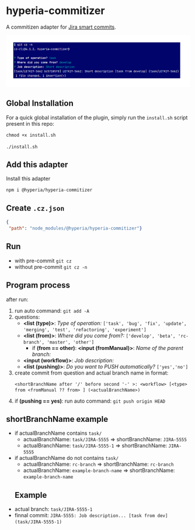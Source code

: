 
# hyperia-commitizer  
  
A commitizen adapter for [Jira smart commits](https://confluence.atlassian.com/display/FISHEYE/Using+smart+commits).  
  
![Screenshot](other/screenshot.png)  
  
## Global Installation  
  
For a quick global installation of the plugin, simply run the `install.sh` script present in this repo:  
  
```  
chmod +x install.sh  
  
./install.sh  
```  
  
## Add this adapter  
  
Install this adapter  
  
```  
npm i @hyperia/hyperia-commitizer  
```  
  
## Create `.cz.json`  
  
```json  
{  
 "path": "node_modules/@hyperia/hyperia-commitizer"}  
```  
  
  
## Run   
  
- with pre-commit `git cz`  
- without pre-commit `git cz -n`  
  
## Program process  
  
after run:  
1. run auto command: `git add -A`  
2. questions:  
    - **<list (type)>**: _Type of operation:_ `['task', 'bug', 'fix', 'update', 'merging', 'test', 'refactoring', 'experiment']`  
    - **<list (from)>**: _Where did you come from?:_ `['develop', 'beta', 'rc-branch', 'master', 'other']`  
        - if **(from == other)**:  **<input (fromManual)>**: _Name of the parent branch:_  
    - **<input (workflow)>**: _Job description:_   
    - **<list (pushing)>**: _Do you want to PUSH automatically?_ `['yes','no']`  
3. create commit from question and actual branch name in format:  
    ```  
    <shortBranchName after '/' before second '-' >: <workflow> [<type> from <fromManual ?? from> ] (<actualBranchName>)  
    ```  
4. if **(pushing == yes)**: run auto command: `git push origin HEAD`  
  
## shortBranchName example  
- if actualBranchName contains `task/`  
  - actualBranchName: `task/JIRA-5555` => shortBranchName: `JIRA-5555`  
  - actualBranchName: `task/JIRA-5555-1` => shortBranchName: `JIRA-5555`  
- if actualBranchName do not contains `task/`  
  - actualBranchName: `rc-branch` => shortBranchName: `rc-branch`  
  - actualBranchName: `example-branch-name` => shortBranchName: `example-branch-name`  
  ## Example  
- actual branch: `task/JIRA-5555-1`  
- finnal commit: `JIRA-5555: Job description... [task from dev] (task/JIRA-5555-1)`